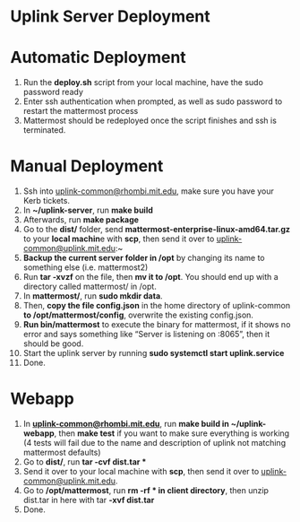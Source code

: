 # Uplink Server Deployment
# Automatic Deployment
1. Run the **deploy.sh** script from your local machine, have the sudo password ready
2. Enter ssh authentication when prompted, as well as sudo password to restart the mattermost process
3. Mattermost should be redeployed once the script finishes and ssh is terminated. 
# Manual Deployment
1. Ssh into uplink-common@rhombi.mit.edu, make sure you have your Kerb tickets. 
2. In **~/uplink-server**, run **make build**
3. Afterwards, run **make package**
4. Go to the **dist/** folder, send **mattermost-enterprise-linux-amd64.tar.gz** to your **local machin**e with **scp**, then send it over to uplink-common@uplink.mit.edu:~
5. **Backup the current server folder in /opt** by changing its name to something else (i.e. mattermost2)
6. Run **tar -xvzf** on the file, then **mv it to /opt**. You should end up with a directory called mattermost/ in /opt.
7. In **mattermost/**, run **sudo mkdir data**.
8. Then, **copy the file config.json** in the home directory of uplink-common **to /opt/mattermost/config**, overwrite the existing config.json. 
9. **Run bin/mattermost** to execute the binary for mattermost, if it shows no error and says something like “Server is listening on :8065”, then it should be good.
10. Start the uplink server by running **sudo systemctl start uplink.service**
11. Done.

# Webapp 
1. In **uplink-common@rhombi.mit.edu**, run **make build in ~/uplink-webapp**, then **make test** if you want to make sure everything is working (4 tests will fail due to the name and description of uplink not matching mattermost defaults)
2. Go to **dist/**, run __tar -cvf dist.tar *__
3. Send it over to your local machine with **scp**, then send it over to uplink-common@uplink.mit.edu.
4. Go to **/opt/mattermost**, run **rm -rf * in client directory**, then unzip dist.tar in here with tar **-xvf dist.tar**
5. Done.
